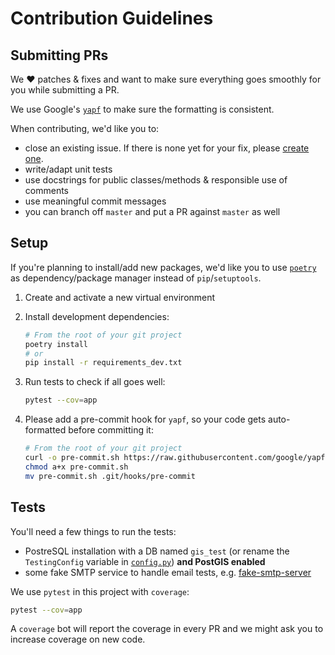 # Contribution Guidelines

## Submitting PRs

We :heart: patches & fixes and want to make sure everything goes smoothly for you while submitting a PR.

We use Google's [`yapf`](https://github.com/google/yapf) to make sure the formatting is consistent.

When contributing, we'd like you to:

- close an existing issue. If there is none yet for your fix, please [create one](https://github.com/gis-ops/routingpy/issues/new).
- write/adapt unit tests
- use docstrings for public classes/methods & responsible use of comments
- use meaningful commit messages
- you can branch off `master` and put a PR against `master` as well

## Setup

If you're planning to install/add new packages, we'd like you to use [`poetry`](https://python-poetry.org) as dependency/package manager instead of `pip`/`setuptools`.

1. Create and activate a new virtual environment

2. Install development dependencies:
    ```bash
    # From the root of your git project
    poetry install
    # or
    pip install -r requirements_dev.txt
    ```

3. Run tests to check if all goes well:
    ```bash
    pytest --cov=app
    ```

4. Please add a pre-commit hook for `yapf`, so your code gets auto-formatted before committing it:
    ```bash
    # From the root of your git project
    curl -o pre-commit.sh https://raw.githubusercontent.com/google/yapf/master/plugins/pre-commit.sh
    chmod a+x pre-commit.sh
    mv pre-commit.sh .git/hooks/pre-commit
    ```

## Tests

You'll need a few things to run the tests:

- PostreSQL installation with a DB named `gis_test` (or rename the `TestingConfig` variable in [`config.py`](./config.py)) **and PostGIS enabled**
- some fake SMTP service to handle email tests, e.g. [fake-smtp-server](https://www.npmjs.com/package/fake-smtp-server)

We use `pytest` in this project with `coverage`:

```bash
pytest --cov=app
``` 

A `coverage` bot will report the coverage in every PR and we might ask you to increase coverage on new code.
